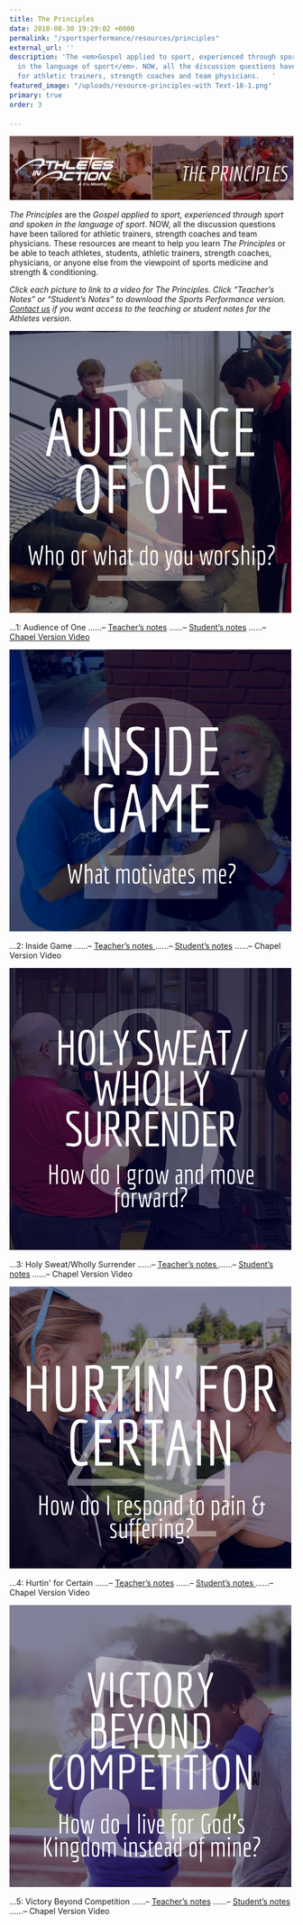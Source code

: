 ```yaml
---
title: The Principles
date: 2018-08-30 19:29:02 +0000
permalink: "/sportsperformance/resources/principles"
external_url: ''
description: 'The <em>Gospel applied to sport, experienced through sport and spoken
  in the language of sport</em>. NOW, all the discussion questions have been tailored
  for athletic trainers, strength coaches and team physicians.   '
featured_image: "/uploads/resource-principles-with Text-18-1.png"
primary: true
order: 3

---
```

![](/uploads/Violet-Geometric-Cool-Desktop-Wallpaper-1-e1519843524293-1024x230.jpg)

_The Principles_ are the _Gospel applied to sport, experienced through sport and spoken in the language of sport_. NOW, all the discussion questions have been tailored for athletic trainers, strength coaches and team physicians.  These resources are meant to help you learn _The Principles_ or be able to teach athletes, students, athletic trainers, strength coaches, physicians, or anyone else from the viewpoint of sports medicine and strength & conditioning.

_Click each picture to link to a video for The Principles. Click “Teacher’s Notes” or “Student’s Notes” to download the Sports Performance version._ [_Contact us_](mailto:sportsperformance@athletesinaction.org) _if you want access to the teaching or student notes for the Athletes version._

![](/uploads/Principle-1-1.png)

…1: Audience of One
……–  [Teacher’s notes](https://app.forestry.io/sites/l23gvhvzqg-abq/body-media//uploads/SP-Principle-1-Teacher-Notes.pdf)
……–  [Student’s notes](https://app.forestry.io/sites/l23gvhvzqg-abq/body-media//uploads/SP-Student-Notes-Principle-1.pdf)
……–  [Chapel Version Video]()

![](/uploads/Principle-2.png)

…2: Inside Game                                                                           ……–  [Teacher’s notes ](/uploads/SP-Principle-2-Teacher-Notes-.pdf)                                                                    ……–  [Student’s notes](/uploads/SP-Student-Notes-Principle-2.pdf)                                                                   ……–  Chapel Version Video

![](/uploads/Principle-3.png)

…3: Holy Sweat/Wholly Surrender                                               ……–  [Teacher’s notes ](/uploads/SP-Principle-3-Teacher-Notes-.pdf)                                                                   ……–  [Student’s notes](/uploads/SP-Student-Notes-Principle-3.pdf)                                                                    ……–  Chapel Version Video

![](/uploads/Principle-4.png)

…4: Hurtin' for Certain                                                                  ……–  [Teacher’s notes](/uploads/SP-Principle-4-Teacher-Notes-.pdf)                                                                    ……–  [Student’s notes ](/uploads/SP-Student-Notes-Principle-4.pdf)                                                                         ……–  Chapel Version Video

![](/uploads/Principle-5.png)

…5: Victory Beyond Competition                                                           ……–  [Teacher’s notes](/uploads/SP-Principle-5-Teacher-Notes-.pdf)                                                                           ……–  [Student’s notes ](/uploads/SP-Student-Notes-Principle-5.pdf)                                                                           ……–  Chapel Version Video